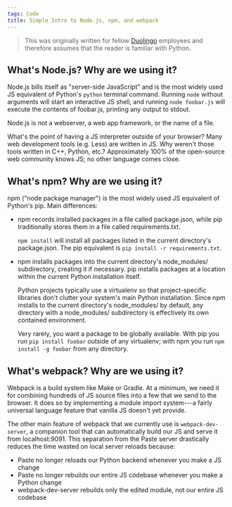 ```yaml
---
tags: Code
title: Simple Intro to Node.js, npm, and webpack
---
```


> This was originally written for fellow [Duolingo](https://www.duolingo.com/) employees and therefore assumes that the reader is familiar with Python.

## What's Node.js? Why are we using it?

Node.js bills itself as "server-side JavaScript" and is the most widely used JS equivalent of Python's `python` terminal command. Running `node` without arguments will start an interactive JS shell, and running `node foobar.js` will execute the contents of foobar.js, printing any output to stdout.

Node.js is _not_ a webserver, a web app framework, or the name of a file.

What's the point of having a JS interpreter outside of your browser? Many web development tools (e.g. Less) are written in JS. Why weren't those tools written in C++, Python, etc.? Approximately 100% of the open-source web community knows JS; no other language comes close.

## What's npm? Why are we using it?

npm ("node package manager") is the most widely used JS equivalent of Python's pip. Main differences:

- npm records installed packages in a file called package.json, while pip traditionally stores them in a file called requirements.txt.

  `npm install` will install all packages listed in the current directory's package.json. The pip equivalent is `pip install -r requirements.txt`.

- npm installs packages into the current directory's node_modules/ subdirectory, creating it if necessary. pip installs packages at a location within the current Python installation itself.

  Python projects typically use a virtualenv so that project-specific libraries don't clutter your system's main Python installation. Since npm installs to the current directory's node_modules/ by default, any directory with a node_modules/ subdirectory is effectively its own contained environment.

  Very rarely, you want a package to be globally available. With pip you run `pip install foobar` outside of any virtualenv; with npm you run `npm install -g foobar` from any directory.

## What's webpack? Why are we using it?

Webpack is a build system like Make or Gradle. At a minimum, we need it for combining hundreds of JS source files into a few that we send to the browser. It does so by implementing a module import system---a fairly universal language feature that vanilla JS doesn't yet provide.

The other main feature of webpack that we currently use is `webpack-dev-server`, a companion tool that can automatically build our JS and serve it from localhost:9091. This separation from the Paste server drastically reduces the time wasted on local server reloads because:

- Paste no longer reloads our Python backend whenever you make a JS change
- Paste no longer rebuilds our entire JS codebase whenever you make a Python change
- webpack-dev-server rebuilds only the edited module, not our entire JS codebase
